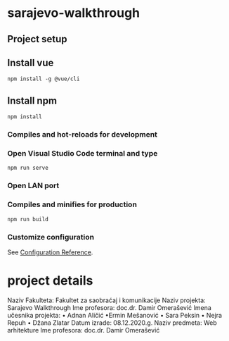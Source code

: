 # sarajevo-walkthrough

## Project setup
## Install vue
```
npm install -g @vue/cli
```
## Install npm
```
npm install
```

### Compiles and hot-reloads for development
### Open Visual Studio Code terminal and type
```
npm run serve
```
### Open LAN port

### Compiles and minifies for production
```
npm run build
```

### Customize configuration
See [Configuration Reference](https://cli.vuejs.org/config/).

# project details
Naziv Fakulteta: Fakultet za saobraćaj i komunikacije
Naziv projekta: Sarajevo Walkthrough
Ime profesora: doc.dr. Damir Omerašević
Imena učesnika projekta:
• Adnan Aličić
•Ermin Mešanović
• Sara Peksin
• Nejra Repuh
• Džana Zlatar
Datum izrade: 08.12.2020.g.
Naziv predmeta: Web arhitekture
Ime profesora: doc.dr. Damir Omerašević
